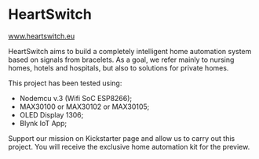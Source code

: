 # HeartSwitch

www.heartswitch.eu

HeartSwitch aims to build a completely intelligent home automation system based on signals from bracelets. As a goal, we refer mainly to nursing homes, hotels and hospitals, but also to solutions for private homes. 

This project has been tested using:
- Nodemcu v.3 (Wifi SoC ESP8266);
- MAX30100 or MAX30102 or MAX30105;
- OLED Display 1306;
- Blynk IoT App;

Support our mission on Kickstarter page and allow us to carry out this project. You will receive the exclusive home automation kit for the preview.
